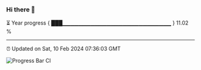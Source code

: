 ### Hi there 👋

⏳ Year progress { ███▁▁▁▁▁▁▁▁▁▁▁▁▁▁▁▁▁▁▁▁▁▁▁▁▁▁▁ } 11.02 %

---

⏰ Updated on Sat, 10 Feb 2024 07:36:03 GMT

![Progress Bar CI](https://github.com/IshwaranRudhara/GIT-ACTION/workflows/Progress%20Bar%20CI/badge.svg)
